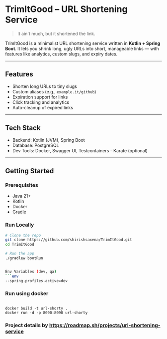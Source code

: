 # TrimItGood – URL Shortening Service

> It ain't much, but it shortened the link.

TrimItGood is a minimalist URL shortening service written in **Kotlin + Spring Boot**. It lets you shrink long, ugly URLs into short, manageable links — with features like analytics, custom slugs, and expiry dates.

---

## Features

- Shorten long URLs to tiny slugs
- Custom aliases (e.g., `example.it/github`)
- Expiration support for links
- Click tracking and analytics
- Auto-cleanup of expired links

---

## Tech Stack

- Backend: Kotlin (JVM), Spring Boot
- Database: PostgreSQL
- Dev Tools: Docker, Swagger UI, Testcontainers - Karate (optional)

---

## Getting Started

### Prerequisites

- Java 21+
- Kotlin
- Docker
- Gradle

### Run Locally

```bash
# Clone the repo
git clone https://github.com/shirishsaxena/TrimItGood.git
cd TrimItGood

# Run the app
./gradlew bootRun


Env Variables (dev, qa)
```env
--spring.profiles.active=dev
```

### Run using docker
```env

docker build -t url-shorty . 
docker run -d -p 8090:8090 url-shorty

```
### Project details by https://roadmap.sh/projects/url-shortening-service
